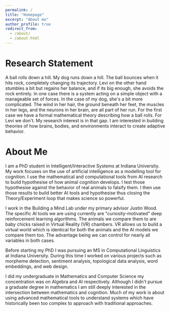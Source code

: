 ```yaml
---
permalink: /
title: "Homepage"
excerpt: "About me"
author_profile: true
redirect_from: 
  - /about/
  - /about.html
---
```

Research Statement
==========================
A ball rolls down a hill. My dog runs down a hill. The ball bounces when it hits rock, completely changing
its trajectory. Levi on the other hand stumbles a bit but regains her balance, and if its big enough, she 
avoids the rock entirely. In one case there is a system acting on a simple object with a manageable set of
forces. In the case of my dog, she's a bit more complicated. The wind in her hair, the ground beneath her 
feet, the muscles in her legs, and the neurons in her brain, are all part of her run. For the first case 
we have a formal mathematical theory describing how a ball rolls. For Levi we don't. My research interest
is in that gap. I am interested in building theories of how brains, bodies, and environments interact to
create adaptive behavior.

About Me
=========
I am a PhD student in Intelligent/Interactive Systems at Indiana University. My work focuses on the use
of artificial intelligence as a modelling tool for cognition. I use the mathematical and
computational tools from AI research to build hypothesise of how animal cognition develops. I test those 
hypothesise against the behavior of real animals to falsify them. I then use those results to build
better AI tools and hypothesise thus closing the Theory/Experiment loop that makes science so powerful.

I work in the Building a Mind Lab under my primary advisor Justin Wood. The specific AI tools
we are using currently are "curiosity-motivated" deep reinforcement learning algorithms. The animals we
compare them to are baby chicks raised in Virtual Reality (VR) chambers. VR allows us to build a virtual
world which is identical for both the animals and the AI models we compare them too. The advantage being
we can control for nearly all variables in both cases.

Before starting my PhD I was pursuing an MS in Computational Linguistics at Indiana University. During
this time I worked on various projects such as morpheme detection, sentiment analysis, topological data analysis,
word embeddings, and web design.

I did my undergraduate in Mathematics and Computer Science my concentration was on Algebra and AI respectively.
Although I didn't pursue a graduate degree in mathematics I am still deeply interested in the intersection
between mathematics and cognition. Much of my work is about using advanced mathematical tools to understand
systems which have historically been too complex to approach with traditional approaches.
